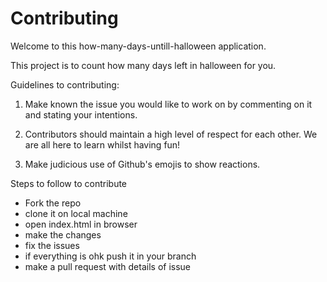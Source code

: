 # Contributing

Welcome to this how-many-days-untill-halloween application.

This project is to count how many days left in halloween for you.


Guidelines to contributing:

1. Make known the issue you would like to work on by commenting on it and stating your intentions.

2. Contributors should maintain a high level of respect for each other. We are all here to learn whilst having fun!

3. Make judicious use of Github's emojis to show reactions.

Steps to follow to contribute

- Fork the repo
- clone it on local machine
- open index.html in browser
- make the changes 
- fix the issues
- if everything is ohk push it in your branch
- make a pull request with details of issue
